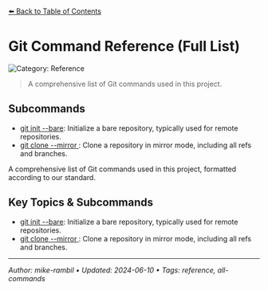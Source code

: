 [⬅️ Back to Table of Contents](../README.md#git-command-reference-full-list)

# Git Command Reference (Full List)


![Category: Reference](https://img.shields.io/badge/Category-Reference-blue)
> A comprehensive list of Git commands used in this project.

## Subcommands
- [git init --bare](./git-init-bare.md): Initialize a bare repository, typically used for remote repositories.
- [git clone --mirror <repository>](./git-clone-mirror-repository.md): Clone a repository in mirror mode, including all refs and branches.

A comprehensive list of Git commands used in this project, formatted according to our standard.

## Key Topics & Subcommands
- [git init --bare](./git-init-bare.md): Initialize a bare repository, typically used for remote repositories.
- [git clone --mirror <repository>](./git-clone-mirror-repository.md): Clone a repository in mirror mode, including all refs and branches.


---

_Author: mike-rambil • Updated: 2024-06-10 • Tags: reference, all-commands_
